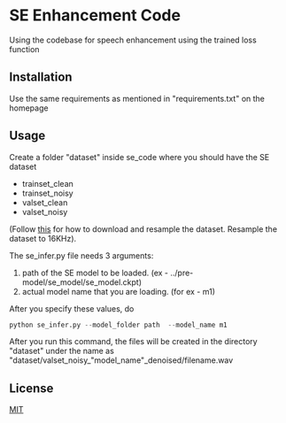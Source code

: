 # SE Enhancement Code

Using the codebase for speech enhancement using the trained loss function

## Installation

Use the same requirements as mentioned in "requirements.txt" on the homepage

## Usage

Create a folder "dataset" inside se_code where you should have the SE dataset 
- trainset_clean
- trainset_noisy
- valset_clean
- valset_noisy

(Follow [this]((https://github.com/francoisgermain/SpeechDenoisingWithDeepFeatureLosses)) for how to download and resample the dataset. Resample the dataset to 16KHz).

The se_infer.py file needs 3 arguments:
1) path of the SE model to be loaded. (ex - ../pre-model/se_model/se_model.ckpt)
2) actual model name that you are loading. (for ex - m1)

After you specify these values, do 
```python
python se_infer.py --model_folder path  --model_name m1 
```
After you run this command, the files will be created in the directory "dataset" under the name as "dataset/valset_noisy_"model_name"_denoised/filename.wav

## License
[MIT](https://choosealicense.com/licenses/mit/)
